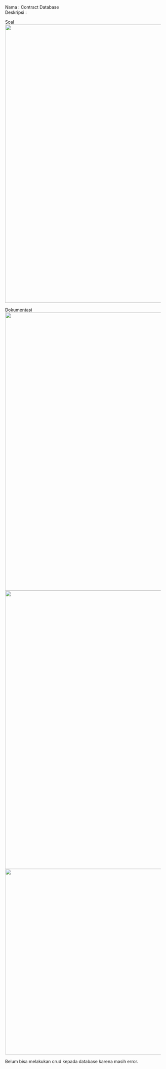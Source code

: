 Nama : Contract Database <br>
Deskripsi : <br>

Soal <br>
<img src="https://user-images.githubusercontent.com/78489357/227829118-136c3352-652e-4a85-a41e-1a6fc6fa0125.png" width="900"> <br>

Dokumentasi <br>
<img src="https://user-images.githubusercontent.com/78489357/227829379-2e163659-23cb-436f-bb54-3ad051bdd9d9.png" width="900"> <br>
<img src="https://user-images.githubusercontent.com/78489357/227829492-79a7d874-0fdc-45bf-87e9-9006a9bae6ba.png" width="900"> <br>
<img src="https://user-images.githubusercontent.com/78489357/227829630-3c2c627e-37ba-4ccb-bc61-52c8b1d0dcf6.png)" width="600"> <br>

Belum bisa melakukan crud kepada database karena masih error.


